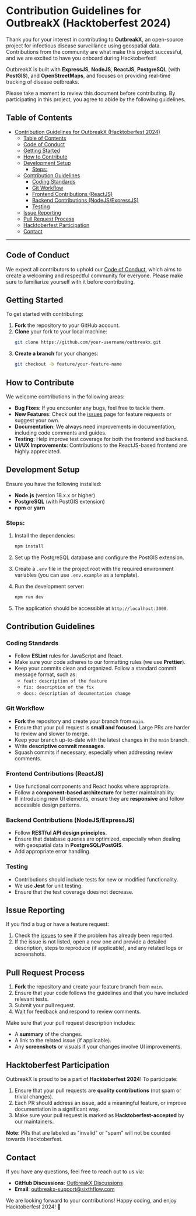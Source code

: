 # Contribution Guidelines for OutbreakX (Hacktoberfest 2024)

Thank you for your interest in contributing to **OutbreakX**, an open-source project for infectious disease surveillance using geospatial data. Contributions from the community are what make this project successful, and we are excited to have you onboard during Hacktoberfest!

OutbreakX is built with **ExpressJS**, **NodeJS**, **ReactJS**, **PostgreSQL** (with **PostGIS**), and **OpenStreetMaps**, and focuses on providing real-time tracking of disease outbreaks.

Please take a moment to review this document before contributing. By participating in this project, you agree to abide by the following guidelines.

## Table of Contents

- [Contribution Guidelines for OutbreakX (Hacktoberfest 2024)](#contribution-guidelines-for-outbreakx-hacktoberfest-2024)
  - [Table of Contents](#table-of-contents)
  - [Code of Conduct](#code-of-conduct)
  - [Getting Started](#getting-started)
  - [How to Contribute](#how-to-contribute)
  - [Development Setup](#development-setup)
    - [Steps:](#steps)
  - [Contribution Guidelines](#contribution-guidelines)
    - [Coding Standards](#coding-standards)
    - [Git Workflow](#git-workflow)
    - [Frontend Contributions (ReactJS)](#frontend-contributions-reactjs)
    - [Backend Contributions (NodeJS/ExpressJS)](#backend-contributions-nodejsexpressjs)
    - [Testing](#testing)
  - [Issue Reporting](#issue-reporting)
  - [Pull Request Process](#pull-request-process)
  - [Hacktoberfest Participation](#hacktoberfest-participation)
  - [Contact](#contact)

---

## Code of Conduct

We expect all contributors to uphold our [Code of Conduct](CODE_OF_CONDUCT.md), which aims to create a welcoming and respectful community for everyone. Please make sure to familiarize yourself with it before contributing.

## Getting Started

To get started with contributing:

1. **Fork** the repository to your GitHub account.
2. **Clone** your fork to your local machine:
   ```bash
   git clone https://github.com/your-username/outbreakx.git
   ```
3. **Create a branch** for your changes:
   ```bash
   git checkout -b feature/your-feature-name
   ```

## How to Contribute

We welcome contributions in the following areas:

- **Bug Fixes**: If you encounter any bugs, feel free to tackle them.
- **New Features**: Check out the [issues](https://github.com/OutbreakX/issues) page for feature requests or suggest your own.
- **Documentation**: We always need improvements in documentation, including code comments and guides.
- **Testing**: Help improve test coverage for both the frontend and backend.
- **UI/UX Improvements**: Contributions to the ReactJS-based frontend are highly appreciated.

## Development Setup

Ensure you have the following installed:

- **Node.js** (version 18.x.x or higher)
- **PostgreSQL** (with PostGIS extension)
- **npm** or **yarn**

### Steps:

1. Install the dependencies:
   ```bash
   npm install
   ```

2. Set up the PostgreSQL database and configure the PostGIS extension.

3. Create a `.env` file in the project root with the required environment variables (you can use `.env.example` as a template).

4. Run the development server:
   ```bash
   npm run dev
   ```

5. The application should be accessible at `http://localhost:3000`.

## Contribution Guidelines

### Coding Standards

- Follow **ESLint** rules for JavaScript and React.
- Make sure your code adheres to our formatting rules (we use **Prettier**).
- Keep your commits clean and organized. Follow a standard commit message format, such as:
  - `feat: description of the feature`
  - `fix: description of the fix`
  - `docs: description of documentation change`
  
### Git Workflow

- **Fork** the repository and create your branch from `main`.
- Ensure that your pull request is **small and focused**. Large PRs are harder to review and slower to merge.
- Keep your branch up-to-date with the latest changes in the `main` branch.
- Write **descriptive commit messages**.
- Squash commits if necessary, especially when addressing review comments.

### Frontend Contributions (ReactJS)

- Use functional components and React hooks where appropriate.
- Follow a **component-based architecture** for better maintainability.
- If introducing new UI elements, ensure they are **responsive** and follow accessible design patterns.

### Backend Contributions (NodeJS/ExpressJS)

- Follow **RESTful API design principles**.
- Ensure that database queries are optimized, especially when dealing with geospatial data in **PostgreSQL/PostGIS**.
- Add appropriate error handling.

### Testing

- Contributions should include tests for new or modified functionality.
- We use **Jest** for unit testing.
- Ensure that the test coverage does not decrease.

## Issue Reporting

If you find a bug or have a feature request:

1. Check the [issues](https://github.com/OutbreakX/issues) to see if the problem has already been reported.
2. If the issue is not listed, open a new one and provide a detailed description, steps to reproduce (if applicable), and any related logs or screenshots.

## Pull Request Process

1. **Fork** the repository and create your feature branch from `main`.
2. Ensure that your code follows the guidelines and that you have included relevant tests.
3. Submit your pull request.
4. Wait for feedback and respond to review comments.

Make sure that your pull request description includes:

- A **summary** of the changes.
- A link to the related issue (if applicable).
- Any **screenshots** or visuals if your changes involve UI improvements.

## Hacktoberfest Participation

OutbreakX is proud to be a part of **Hacktoberfest 2024**! To participate:

1. Ensure that your pull requests are **quality contributions** (not spam or trivial changes).
2. Each PR should address an issue, add a meaningful feature, or improve documentation in a significant way.
3. Make sure your pull request is marked as **Hacktoberfest-accepted** by our maintainers.

**Note**: PRs that are labeled as "invalid" or "spam" will not be counted towards Hacktoberfest.

## Contact

If you have any questions, feel free to reach out to us via:

- **GitHub Discussions**: [OutbreakX Discussions](https://github.com/OutbreakX/discussions)
- **Email**: outbreakx-support@sixthflow.com

We are looking forward to your contributions! Happy coding, and enjoy Hacktoberfest 2024! 🎉

